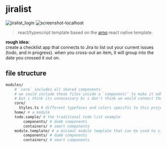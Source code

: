 # jiralist

![jiralist_login](https://user-images.githubusercontent.com/32459751/118410855-2b3a0500-b6c4-11eb-8973-aff1d2b47259.png)
![screenshot-localhost](https://user-images.githubusercontent.com/32459751/118692384-8f7fd480-b83c-11eb-94c3-215fabd0c1ea.png)

> react/typescript template based on the [arno](https://github.com/smashingboxes/arno) react native template.

**rough idea:**  
create a checklist app that connects to Jira to list out your current issues (todo, and in progress). when you cross-out an item, it will group into the date you crossed it out on.

## file structure

```bash
modules/
    # `core` includes all shared components
    # we could include these files inside a `component/` to make it adhere to the `module` structure
    # but i think its unnecessary bc i don't think we would connect these files into containers
    core/
      Styles.ts # different typefaces and colors specific to this project
    home/ # a module
    todo.sample/ # the traditional todo list example
        components/ # dumb components
        containers/ # smart components
    module.template/ # a minimal module template that can be used to start a new module
        components/ # dumb components
        containers/ # smart components
```
